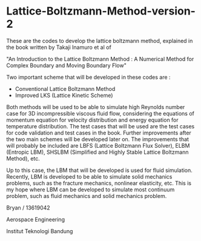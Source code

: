 # Lattice-Boltzmann-Method-version-2

These are the codes to develop the lattice boltzmann method, explained in the book written by Takaji Inamuro et al of 

"An Introduction to the Lattice Boltzmann Method : A Numerical Method for Complex Boundary and Moving Boundary Flow"

Two important scheme that will be developed in these codes are :
- Conventional Lattice Boltzmann Method 
- Improved LKS (Lattice Kinetic Scheme)

Both methods will be used to be able to simulate high Reynolds number case for 3D incompressible viscous fluid flow, considering  the equations of momentum equation for velocity distribution and energy equation for temperature distribution. The test cases  that will be used are the test cases for code validation and test cases in the book. Further improvements after the two main schemes will be developed later on. The improvements that will probably be included are LBFS (Lattice Boltzmann Flux Solver), ELBM (Entropic LBM),  SHSLBM (Simplified and Highly Stable Lattice Boltzmann Method), etc.

Up to this case, the LBM that will be developed is used for fluid simulation. Recently, LBM is developed to be able to simulate solid mechanics problems, such as the fracture mechanics, nonlinear elasticity, etc. This is my hope where LBM can be developed to simulate most continuum problem, such as fluid mechanics and solid mechanics problem.


Bryan / 13619042


Aerospace Engineering


Institut Teknologi Bandung
